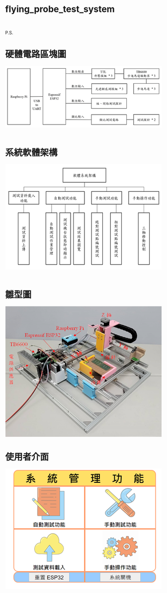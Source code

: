 # flying_probe_test_system
<br>

P.S.

# 硬體電路區塊圖
<div align=center><img src ="https://github.com/alex0613230/flying_probe_test_system/blob/main/pic/circuit.png"/></div>
<br>

# 系統軟體架構
<div align=center><img src ="https://github.com/alex0613230/flying_probe_test_system/blob/main/pic/sys.png"/></div>
<br>

# 雛型圖
<div align=center><img src ="https://github.com/alex0613230/flying_probe_test_system/blob/main/pic/prototype.png"/></div>

# 使用者介面
<div align=center><img src ="https://github.com/alex0613230/flying_probe_test_system/blob/main/pic/index.png"/></div>

